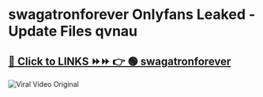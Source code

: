 
 # swagatronforever Onlyfans Leaked - Update Files qvnau

## <h2><a href="https://clipsfans.com/swagatronforever&ref=git">🔗 Click to LINKS ⏩⏩ 👉 🟢 swagatronforever </a></h2>

<a href="https://clipsfans.com/swagatronforever&ref=git" rel="nofollow" data-target="animated-image.originalLink"><img src="https://i.ibb.co.com/xMMVF88/686577567.gif" alt="Viral Video Original" style="max-width: 100%; display: inline-block;" data-target="animated-image.originalImage"></a>

